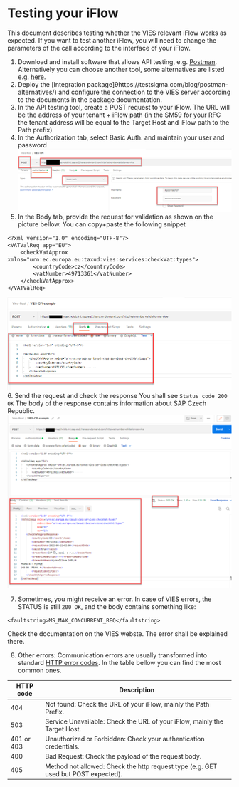 # Testing your iFlow 
This document describes testing whether the VIES relevant iFlow works as expected. If you want to test another iFlow, you will need to change the parameters of the call according to the interface of your iFlow. 

1.	Download and install software that allows API testing, e.g. [Postman](https://www.postman.com/). Alternatively you can choose another tool, some alternatives are listed e.g. [here](https://testsigma.com/blog/postman-alternatives/). 
2.	Deploy the [Integration package]9https://testsigma.com/blog/postman-alternatives/) and configure the connection to the VIES server according to the documents in the package documentation. 
3.	In the API testing tool, create a POST request to your iFlow. 
The URL will be the address of your tenant + iFlow path (in the SM59 for your RFC the tenant address will be equal to the Target Host and iFlow path to the Path prefix) 
4.	In the Authorization tab, select Basic Auth. and maintain your user and password
![Athentification](img/iFlow_auth.png)
5.	In the Body tab, provide the request for validation as shown on the picture bellow. 
You can copy+paste the following snippet 
```
<?xml version="1.0" encoding="UTF-8"?>
<VATValReq app="EU">
	<checkVatApprox xmlns="urn:ec.europa.eu:taxud:vies:services:checkVat:types">
		<countryCode>cz</countryCode>
		<vatNumber>49713361</vatNumber>       
	</checkVatApprox>
</VATValReq>
 ```
![Athentification](img/iFlow_body.png)
6.	Send the request and check the response
You shall see `Status code 200 OK`
The body of the response contains information about SAP Czech Republic. 
![Athentification](img/iFlow_response.png)

7.	Sometimes, you might receive an error. In case of VIES errors, the STATUS is still `200 OK`, and the body contains something like: 
```
<faultstring>MS_MAX_CONCURRENT_REQ</faultstring> 
```
Check the documentation on the VIES webste. The error shall be explained there. 

8.	Other errors: 
Communication errors are usually transformed into standard [HTTP error codes](https://www.w3schools.com/tags/ref_httpmessages.asp). In the table bellow you can find the most common ones. 

| HTTP code | Description |
| ----------- | ----------- |
| 404 | Not found: Check the URL of your iFlow, mainly the Path Prefix. |
| 503 | Service Unavailable: Check the URL of your iFlow, mainly the Target Host. |
| 401 or 403 | Unauthorized or Forbidden: Check your authentication credentials. |
| 400 | Bad Request: Check the payload of the request body. |
| 405 | Method not allowed: Check the http request type (e.g. GET used but POST expected). |

